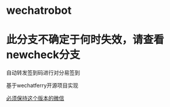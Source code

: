 # wechatrobot

# 此分支不确定于何时失效，请查看newcheck分支

自动转发签到码进行对分易签到

基于wechatferry开源项目实现

[必须保持这个版本的微信](https://github.com/lich0821/WeChatFerry/releases/latest)
